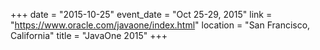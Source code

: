 +++
date = "2015-10-25"
event_date = "Oct 25-29, 2015"
link = "https://www.oracle.com/javaone/index.html"
location = "San Francisco, California"
title = "JavaOne 2015"
+++
